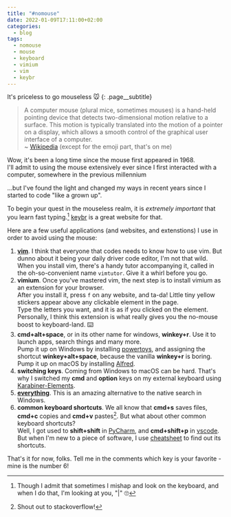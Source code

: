 ```yaml
---
title: "#nomouse"
date: 2022-01-09T17:11:00+02:00
categories:
  - blog
tags:
  - nomouse
  - mouse
  - keyboard
  - vimium
  - vim
  - keybr
---
```


It's priceless to go mouseless 🐭
{: .page__subtitle}

> A computer mouse (plural mice, sometimes mouses) is a hand-held pointing device that detects two-dimensional motion relative to a surface. This motion is typically translated into the motion of a pointer on a display, which allows a smooth control of the graphical user interface of a computer.  
~ [Wikipedia][computer-mouse-wiki] (except for the emoji part, that's on me)

Wow, it's been a long time since the mouse first appeared in 1968.  
I'll admit to using the mouse extensively ever since I first interacted with a computer, somewhere in the previous millennium  

...but I've found the light and changed my ways in recent years since I started to code "like a grown up".

To begin your quest in the mouseless realm, it is *extremely important* that you learn fast typing.[^1] [keybr][keybr] is a great website for that.

Here are a few useful applications (and websites, and extenstions) I use in order to avoid using the mouse:

1. **[vim][vim]**. I think that everyone that codes needs to know how to use vim. But dunno about it being your daily driver code editor, I'm not that wild.  
When you install vim, there's a handy tutor accompanying it, called in the oh-so-convenient name `vimtutor`. Give it a whirl before you go.
2. **vimium**. Once you've mastered vim, the next step is to install vimium as an extension for your browser.  
After you install it, press `f` on any website, and ta-da! Little tiny yellow stickers appear above any clickable element in the page.  
Type the letters you want, and it is as if you clicked on the element.
Personally, I think this extension is what really gives you the no-mouse boost to keyboard-land. ⌨️
3. **cmd+alt+space**, or in its other name for windows, **winkey+r**. Use it to launch apps, search things and many more.  
Pump it up on Windows by installing [powertoys][powertoys], and assigning the shortcut **winkey+alt+space**, because the vanilla **winkey+r** is boring.  
Pump it up on macOS by installing [Alfred][Alfred].
4. **switching keys**. Coming from Windows to macOS can be hard. That's why I switched my **cmd** and **option** keys on my external keyboard using [Karabiner-Elements][Karabiner-Elements]. 
5. **[everything][everything]**. This is an amazing alternative to the native search in Windows.
4. **common keyboard shortcuts**. We all know that **cmd+s** saves files, **cmd+c** copies and **cmd+v** pastes[^2]. 
But what about other common keyboard shortcuts?  
Well, I got used to **shift+shift** in [PyCharm][pycharm], and **cmd+shift+p** in [vscode][vscode]. But when I'm new to a piece of software, I use [cheatsheet][cheatsheet] to find out its shortcuts.

That's it for now, folks.
Tell me in the comments which key is your favorite - mine is the number 6!


[^1]: Though I admit that sometimes I mishap and look on the keyboard, and when I do that, I'm looking at you, "\|" 🙄
[^2]: Shout out to stackoverflow!

[vim]: https://www.vim.org
[computer-mouse-wiki]: https://en.wikipedia.org/wiki/Computer_mouse
[keybr]: https://www.keybr.com
[powertoys]: https://docs.microsoft.com/en-us/windows/powertoys/
[Alfred]: https://www.alfredapp.com
[Karabiner-Elements]: https://pqrs.org/osx/karabiner/
[everything]: https://www.voidtools.com
[pycharm]: https://www.jetbrains.com/pycharm/
[vscode]: https://code.visualstudio.com
[cheatsheet]: https://www.mediaatelier.com/CheatSheet/